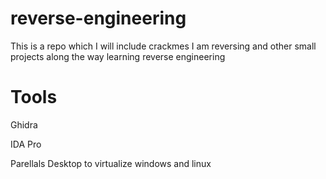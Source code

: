 # reverse-engineering
This is a repo which I will include crackmes I am reversing and other small projects along the way learning reverse engineering

# Tools
Ghidra

IDA Pro

Parellals Desktop to virtualize windows and linux

